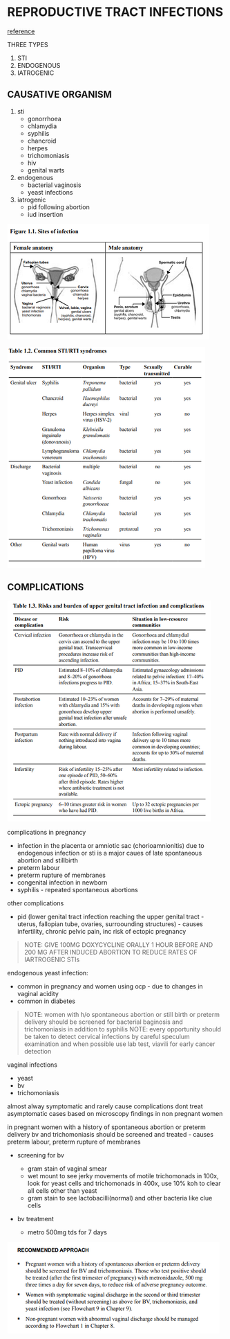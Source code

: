 # REPRODUCTIVE TRACT INFECTIONS
[reference](http://apps.who.int/iris/bitstream/handle/10665/43116/9241592656.pdf?sequence=1)

THREE TYPES 
1. STI
2. ENDOGENOUS
3. IATROGENIC 

## CAUSATIVE ORGANISM

1. sti
	- gonorrhoea
	- chlamydia
	- syphilis
	- chancroid
	- herpes
	- trichomoniasis
	- hiv
	- genital warts
2. endogenous
	- bacterial vaginosis
	- yeast infections
3. iatrogenic
	- pid following abortion
	- iud insertion

![sites of rti](./sites_of_rti.png)

![rti syndromes](./rti_syndromes.png)

## COMPLICATIONS
![complications](./rti_complications.png)


complications in pregnancy
- infection in the placenta or amniotic sac (chorioamnionitis) due to endogenous infection or sti is a major caues of late spontaneous abortion and stillbirth
- preterm labour
- preterm rupture of membranes
- congenital infection in newborn
- syphilis - repeated spontaneous abortions

other complications
- pid (lower genital tract infection reaching the upper genital tract - uterus, fallopian tube, ovaries, surroounding structures) - causes infertility, chronic pelvic pain, inc risk of ectopic pregnancy

> NOTE: GIVE 100MG DOXYCYCLINE ORALLY 1 HOUR BEFORE AND 200 MG AFTER INDUCED ABORTION TO REDUCE RATES OF IARTROGENIC STIs

endogenous yeast infection:
- common in pregnancy and women using ocp - due to changes in vaginal acidity
- common in diabetes

> NOTE: women with h/o spontaneous abortion or still birth or preterm delivery should be screened for bacterial baginosis and trichomoniasis in addition to syphilis
> NOTE: every opportunity should be taken to detect cervical infections by careful speculum examination and when possible use lab test, viavili for early cancer detection

vaginal infections 
- yeast
- bv
- trichomoniasis

almost alway symptomatic and rarely cause complications
dont treat asymptomatic cases based on microscopy findings in non pregnant women

in pregnant women with a history of spontaneous abortion or preterm delivery bv and trichomoniasis should be screened and treated - causes preterm labour, preterm rupture of membranes

- screening for bv
	- gram stain of vaginal smear 
	- wet mount to see jerky movements of motile trichomonads in 100x, look for yeast cells and trichomonads in 400x, use 10% koh to clear all cells other than yeast
	- gram stain to see lactobacilli(normal) and other bacteria like clue cells


- bv treatment 
	- metro 500mg tds for 7 days

![bv treatment](./bv_rx.png)
